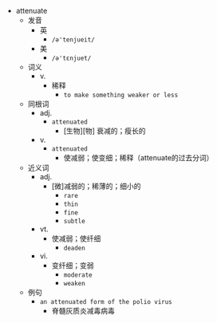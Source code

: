 - attenuate
  - 发音
    - 英
      - `/ə'tenjueit/`
    - 美
      - `/ə'tɛnjuet/`
  - 词义
    - v.
      - 稀释
        - `to make something weaker or less`
  - 同根词
    - adj.
      - `attenuated`
        - [生物][物] 衰减的；瘦长的
    - v.
      - `attenuated`
        - 使减弱；使变细；稀释（attenuate的过去分词）
  - 近义词
    - adj.
      - [微]减弱的；稀薄的；细小的
        - `rare`
        - `thin`
        - `fine`
        - `subtle`
    - vt.
      - 使减弱；使纤细
        - `deaden`
    - vi.
      - 变纤细；变弱
        - `moderate`
        - `weaken`
  - 例句
    - `an attenuated form of the polio virus`
      - 脊髓灰质炎减毒病毒

